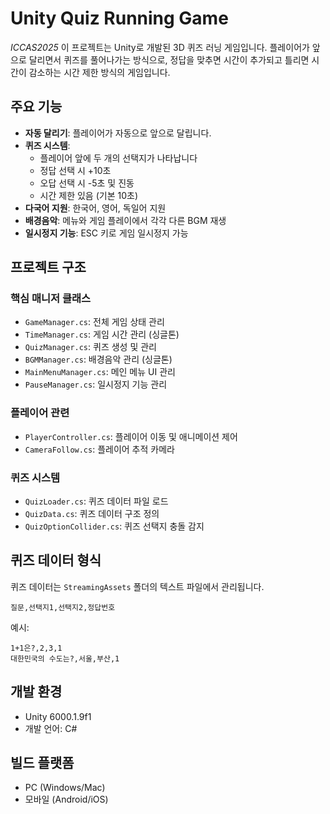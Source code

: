 # Unity Quiz Running Game
*ICCAS2025*
이 프로젝트는 Unity로 개발된 3D 퀴즈 러닝 게임입니다. 플레이어가 앞으로 달리면서 퀴즈를 풀어나가는 방식으로, 정답을 맞추면 시간이 추가되고 틀리면 시간이 감소하는 시간 제한 방식의 게임입니다.

## 주요 기능

- **자동 달리기**: 플레이어가 자동으로 앞으로 달립니다.
- **퀴즈 시스템**: 
  - 플레이어 앞에 두 개의 선택지가 나타납니다
  - 정답 선택 시 +10초
  - 오답 선택 시 -5초 및 진동
  - 시간 제한 있음 (기본 10초)
- **다국어 지원**: 한국어, 영어, 독일어 지원
- **배경음악**: 메뉴와 게임 플레이에서 각각 다른 BGM 재생
- **일시정지 기능**: ESC 키로 게임 일시정지 가능

## 프로젝트 구조

### 핵심 매니저 클래스
- `GameManager.cs`: 전체 게임 상태 관리
- `TimeManager.cs`: 게임 시간 관리 (싱글톤)
- `QuizManager.cs`: 퀴즈 생성 및 관리
- `BGMManager.cs`: 배경음악 관리 (싱글톤)
- `MainMenuManager.cs`: 메인 메뉴 UI 관리
- `PauseManager.cs`: 일시정지 기능 관리

### 플레이어 관련
- `PlayerController.cs`: 플레이어 이동 및 애니메이션 제어
- `CameraFollow.cs`: 플레이어 추적 카메라

### 퀴즈 시스템
- `QuizLoader.cs`: 퀴즈 데이터 파일 로드
- `QuizData.cs`: 퀴즈 데이터 구조 정의
- `QuizOptionCollider.cs`: 퀴즈 선택지 충돌 감지

## 퀴즈 데이터 형식
퀴즈 데이터는 `StreamingAssets` 폴더의 텍스트 파일에서 관리됩니다.
```
질문,선택지1,선택지2,정답번호
```

예시:
```
1+1은?,2,3,1
대한민국의 수도는?,서울,부산,1
```

## 개발 환경
- Unity 6000.1.9f1
- 개발 언어: C#

## 빌드 플랫폼
- PC (Windows/Mac)
- 모바일 (Android/iOS) 
